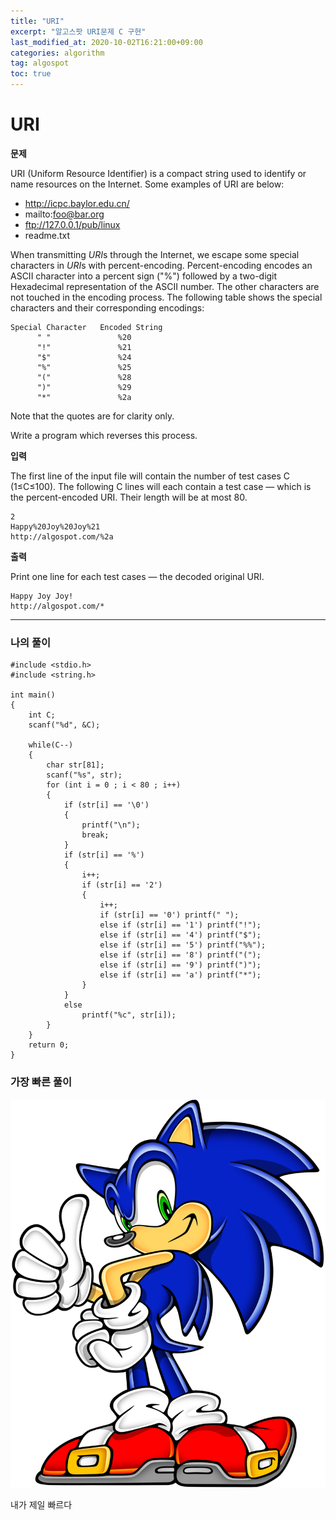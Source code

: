 ```yaml
---
title: "URI"
excerpt: "알고스팟 URI문제 C 구현"
last_modified_at: 2020-10-02T16:21:00+09:00
categories: algorithm
tag: algospot
toc: true
---
```

# URI
**문제**  

URI (Uniform Resource Identifier) is a compact string used to identify or name resources on the Internet. Some examples of URI are below:  

* http://icpc.baylor.edu.cn/
* mailto:foo@bar.org
* ftp://127.0.0.1/pub/linux
* readme.txt

When transmitting *URI*s through the Internet, we escape some special characters in *URI*s with percent-encoding. Percent-encoding encodes an ASCII character into a percent sign ("%") followed by a two-digit Hexadecimal representation of the ASCII number. The other characters are not touched in the encoding process. The following table shows the special characters and their corresponding encodings:  


	Special Character	Encoded String
	      " "	            %20
	      "!"	            %21
	      "$"	            %24
	      "%"	            %25
	      "("	            %28
	      ")"	            %29
	      "*"              	%2a

Note that the quotes are for clarity only.  

Write a program which reverses this process.  

**입력**

The first line of the input file will contain the number of test cases C (1≤C≤100). The following C lines will each contain a test case — which is the percent-encoded URI. Their length will be at most 80.  

	2
	Happy%20Joy%20Joy%21
	http://algospot.com/%2a

**출력**

Print one line for each test cases — the decoded original URI.  

	Happy Joy Joy!
	http://algospot.com/*	

---
### 나의 풀이

	#include <stdio.h>
	#include <string.h>

	int main()
	{
		int C;
		scanf("%d", &C);

		while(C--)
		{
			char str[81];
			scanf("%s", str);
			for (int i = 0 ; i < 80 ; i++)
			{
				if (str[i] == '\0')
				{
					printf("\n");
					break;
				}
				if (str[i] == '%')
				{
					i++;
					if (str[i] == '2')
					{
						i++;
						if (str[i] == '0') printf(" ");
						else if (str[i] == '1') printf("!");
						else if (str[i] == '4') printf("$");
						else if (str[i] == '5') printf("%%");
						else if (str[i] == '8') printf("(");
						else if (str[i] == '9') printf(")");
						else if (str[i] == 'a') printf("*");
					}
				}
				else
					printf("%c", str[i]);
			}
		}
		return 0;
	}

### 가장 빠른 풀이

![sonic](../assets/images/algorithm/sonic.jpg)

내가 제일 빠르다
